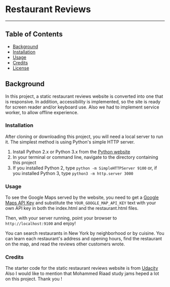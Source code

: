 # Restaurant Reviews
---
## Table of Contents

- [Background](#background)
- [Installation](#install)
- [Usage](#usage)
- [Credits](#credits)
- [License](#license)

## Background

In this project, a static restaurant reviews website is converted into one that is responsive. In addition, accessibility is implemented, so the site is ready for screen reader and/or keyboard use.
Also we had to implement service worker, to allow offline experience.

### Installation

After cloning or downloading this project, you will need a local server to run
it. The simplest method is using Python's simple HTTP server.
1. Install Python 2.x or Python 3.x from the [Python website](https://www.python.org/downloads/)
2. In your terminal or command line, navigate to the directory containing this project
3. If you installed Python 2, type `python -m SimpleHTTPServer 9100` or, if you
installed Python 3, type `python3 -m http.server 3000`

### Usage

To see the Google Maps served by the website, you need to get a [Google Maps API
Key](https://developers.google.com/maps/documentation/javascript/get-api-key)
and substitute the `YOUR_GOOGLE_MAP_API_KEY` text with your own API key in both the index.html and the restaurant.html files.

Then, with your server running, point your browser to `http://localhost:9100`
and enjoy!

You can search restaurants in New York by neighborhood or by cuisine. You can learn each restaurant's address and opening hours, find the restaurant on the
map, and read the reviews other customers wrote.

### Credits
The starter code for the static restaurant reviews website is from [Udacity](https://github.com/udacity/mws-restaurant-stage-1)
Also I would like to mention that Mohammed Riaad study jams heped a lot on this project. Thank you !
